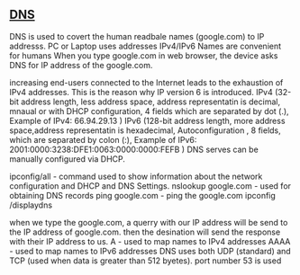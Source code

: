 ## [DNS](https://www.youtube.com/watch?v=4C6eeQes4cs)

DNS is used to covert the human readbale names (google.com) to IP addresss. 
PC or Laptop uses addresses IPv4/IPv6
Names are convenient for humans
When you type google.com in web browser, the device asks DNS for IP address of the google.com.

increasing end-users connected to the Internet leads to the exhaustion of IPv4 addresses. This is the reason why IP version 6 is introduced.
IPv4 (32-bit address length, less address space, address representatin is decimal, mnaual or with DHCP configuration,  4 fields which are separated by dot (.), Example of IPv4:  66.94.29.13	)
IPv6 (128-bit address length, more address space,address representatin is hexadecimal, Autoconfiguration , 8 fields, which are separated by colon (:), Example of IPv6: 2001:0000:3238:DFE1:0063:0000:0000:FEFB
)
DNS serves can be manually configured via DHCP.

ipconfig/all - command used to show information about the network configuration and DHCP and DNS Settings.
nslookup google.com -  used for obtaining DNS records
ping google.com -  ping the google.com
ipconfig /displaydns


when we type the google.com, a querry with our IP address will be send to the IP address of google.com. 
then the desination will send the response with their IP address to us. 
A -  used to map names to IPv4 addresses
AAAA -  used to map names to IPv6 addresses
DNS uses both UDP (standard) and TCP (used when data is greater than 512 byetes). port number 53 is used
